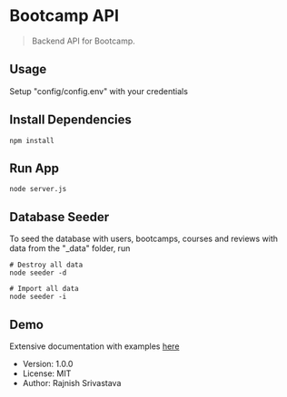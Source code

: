 # Bootcamp API

> Backend API for Bootcamp.

## Usage

Setup "config/config.env" with your credentials

## Install Dependencies

```
npm install
```

## Run App

```
node server.js
```

## Database Seeder

To seed the database with users, bootcamps, courses and reviews with data from the "\_data" folder, run

```
# Destroy all data
node seeder -d

# Import all data
node seeder -i
```

## Demo

Extensive documentation with examples [here](https://documenter.getpostman.com/view/9624002/SzfDwQhx)

- Version: 1.0.0
- License: MIT
- Author: Rajnish Srivastava
